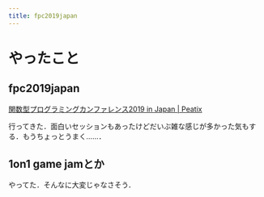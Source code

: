 ```yaml
---
title: fpc2019japan
---
```


<script async src="//cdn.embedly.com/widgets/platform.js"></script>

# やったこと

## fpc2019japan

<a href="https://fpc2019japan-event.peatix.com/" class="embedly-card">関数型プログラミングカンファレンス2019 in Japan | Peatix</a>

行ってきた．面白いセッションもあったけどだいぶ雑な感じが多かった気もする．もうちょっとうまく……．

## 1on1 game jamとか

やってた．そんなに大変じゃなさそう．
